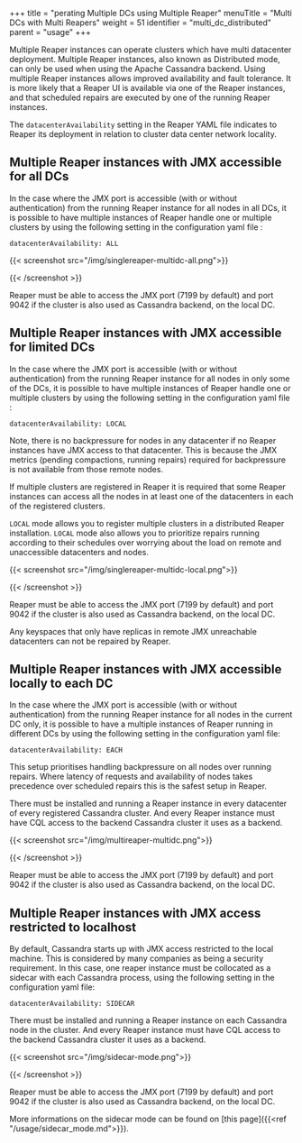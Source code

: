 +++
title = "perating Multiple DCs using Multiple Reaper"
menuTitle = "Multi DCs with Multi Reapers"
weight = 51
identifier = "multi_dc_distributed"
parent = "usage"
+++


Multiple Reaper instances can operate clusters which have multi datacenter deployment. Multiple Reaper instances, also known as Distributed mode, can only be used when using the Apache Cassandra backend. Using multiple Reaper instances allows improved availability and fault tolerance. It is more likely that a Reaper UI is available via one of the Reaper instances, and that scheduled repairs are executed by one of the running Reaper instances.

The `datacenterAvailability` setting in the Reaper YAML file indicates to Reaper its deployment in relation to cluster data center network locality.

## Multiple Reaper instances with JMX accessible for all DCs

In the case where the JMX port is accessible (with or without authentication) from the running Reaper instance for all nodes in all DCs, it is possible to have multiple instances of Reaper handle one or multiple clusters by using the following setting in the configuration yaml file :  

```
datacenterAvailability: ALL
```


{{< screenshot src="/img/singlereaper-multidc-all.png">}}

{{< /screenshot >}}

Reaper must be able to access the JMX port (7199 by default) and port 9042 if the cluster is also used as Cassandra backend, on the local DC.

## Multiple Reaper instances with JMX accessible for limited DCs

In the case where the JMX port is accessible (with or without authentication) from the running Reaper instance for all nodes in only some of the DCs, it is possible to have multiple instances of Reaper handle one or multiple clusters by using the following setting in the configuration yaml file :  

```
datacenterAvailability: LOCAL
```

Note, there is no backpressure for nodes in any datacenter if no Reaper instances have JMX access to that datacenter. This is because the JMX metrics (pending compactions, running repairs) required for backpressure is not available from those remote nodes.

If multiple clusters are registered in Reaper it is required that some Reaper instances can access all the nodes in at least one of the datacenters in each of the registered clusters.

`LOCAL` mode allows you to register multiple clusters in a distributed Reaper installation. `LOCAL` mode also allows you to prioritize repairs running according to their schedules over worrying about the load on remote and unaccessible datacenters and nodes.


{{< screenshot src="/img/singlereaper-multidc-local.png">}}

{{< /screenshot >}}

Reaper must be able to access the JMX port (7199 by default) and port 9042 if the cluster is also used as Cassandra backend, on the local DC.

Any keyspaces that only have replicas in remote JMX unreachable datacenters can not be repaired by Reaper.
  
  
## Multiple Reaper instances with JMX accessible locally to each DC

In the case where the JMX port is accessible (with or without authentication) from the running Reaper instance for all nodes in the current DC only, it is possible to have a multiple instances of Reaper running in different DCs by using the following setting in the configuration yaml file:  

```
datacenterAvailability: EACH
```

This setup prioritises handling backpressure on all nodes over running repairs. Where latency of requests and availability of nodes takes precedence over scheduled repairs this is the safest setup in Reaper. 

There must be installed and running a Reaper instance in every datacenter of every registered Cassandra cluster. And every Reaper instance must have CQL access to the backend Cassandra cluster it uses as a backend.

{{< screenshot src="/img/multireaper-multidc.png">}}

{{< /screenshot >}}

Reaper must be able to access the JMX port (7199 by default) and port 9042 if the cluster is also used as Cassandra backend, on the local DC.


## Multiple Reaper instances with JMX access restricted to localhost

By default, Cassandra starts up with JMX access restricted to the local machine. This is considered by many companies as being a security requirement. In this case, one reaper instance must be collocated as a sidecar with each Cassandra process, using the following setting in the configuration yaml file:  

```
datacenterAvailability: SIDECAR
```

There must be installed and running a Reaper instance on each Cassandra node in the cluster. And every Reaper instance must have CQL access to the backend Cassandra cluster it uses as a backend.

{{< screenshot src="/img/sidecar-mode.png">}}

{{< /screenshot >}}

Reaper must be able to access the JMX port (7199 by default) and port 9042 if the cluster is also used as Cassandra backend, on the local DC.

More informations on the sidecar mode can be found on [this page]({{<ref "/usage/sidecar_mode.md">}}).
